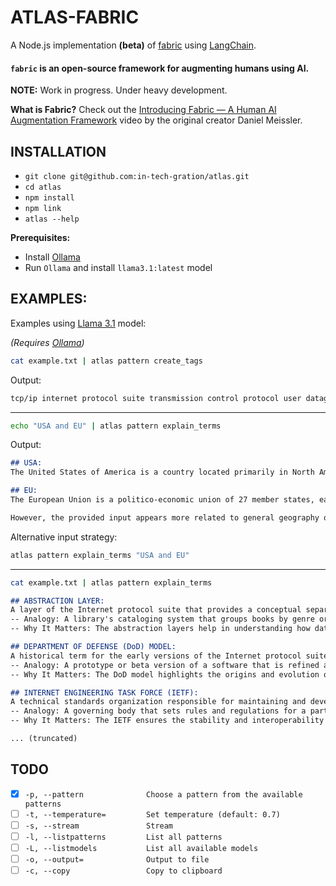 # ATLAS-FABRIC

A Node.js implementation **(beta)** of [fabric](https://github.com/danielmiessler/fabric/) using [LangChain](https://js.langchain.com/docs/introduction/).

<p class="align center">
<h4><code>fabric</code> is an open-source framework for augmenting humans using AI.</h4>
</p>

**NOTE:** Work in progress. Under heavy development.

**What is Fabric?** Check out the [Introducing Fabric — A Human AI Augmentation Framework](https://www.youtube.com/watch?v=wPEyyigh10g) video by the original creator Daniel Meissler.

## INSTALLATION

  - `git clone git@github.com:in-tech-gration/atlas.git`
  - `cd atlas`
  - `npm install`
  - `npm link`
  - `atlas --help`

  **Prerequisites:**

  - Install [Ollama](https://ollama.com/)
  - Run `Ollama` and install `llama3.1:latest` model

## EXAMPLES:

Examples using [Llama 3.1](https://ai.meta.com/blog/meta-llama-3-1/) model:

_(Requires [Ollama](https://ollama.com/))_

```bash
cat example.txt | atlas pattern create_tags                               
```

Output:

```markdown
tcp/ip internet protocol suite transmission control protocol user datagram protocol ip tcp udp ip address network segment host to host communication process to process data exchange department of defense darpa internet engineering task force ietf osi model
```

---

```bash
echo "USA and EU" | atlas pattern explain_terms
```

Output:

```markdown
## USA: 
The United States of America is a country located primarily in North America. It is considered one of the most powerful countries globally due to its economic, military, and political influence.

## EU:
The European Union is a politico-economic union of 27 member states, each with its own government and laws but cooperating on trade, security, and other policies through common institutions.

However, the provided input appears more related to general geography or global politics rather than an in-depth explanation requiring advanced terms. If you'd like me to explain something specific or provide examples involving these entities, please let me know.
```

Alternative input strategy: 

```bash
atlas pattern explain_terms "USA and EU"
```

---

```bash
cat example.txt | atlas pattern explain_terms
```

```markdown
## ABSTRACTION LAYER: 
A layer of the Internet protocol suite that provides a conceptual separation between different network functions and protocols, allowing for classification and organization.
-- Analogy: A library's cataloging system that groups books by genre or author to facilitate searching and retrieval.
-- Why It Matters: The abstraction layers help in understanding how data is communicated over networks and which protocols are involved at each stage.

## DEPARTMENT OF DEFENSE (DoD) MODEL:
A historical term for the early versions of the Internet protocol suite, as it was initially funded by the United States Department of Defense through DARPA.
-- Analogy: A prototype or beta version of a software that is refined and improved over time to become a standard.
-- Why It Matters: The DoD model highlights the origins and evolution of the Internet protocol suite.

## INTERNET ENGINEERING TASK FORCE (IETF):
A technical standards organization responsible for maintaining and developing the Internet protocol suite and its constituent protocols.
-- Analogy: A governing body that sets rules and regulations for a particular sport, ensuring consistency and fairness across different leagues.
-- Why It Matters: The IETF ensures the stability and interoperability of the Internet protocol suite.

... (truncated)
```

## TODO

- [x] `-p, --pattern              Choose a pattern from the available patterns`
- [ ] `-t, --temperature=         Set temperature (default: 0.7)`
- [ ] `-s, --stream               Stream`
- [ ] `-l, --listpatterns         List all patterns`
- [ ] `-L, --listmodels           List all available models`
- [ ] `-o, --output=              Output to file`
- [ ] `-c, --copy                 Copy to clipboard`
